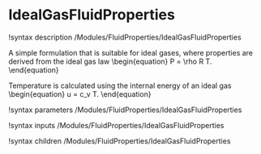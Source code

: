 # IdealGasFluidProperties

!syntax description /Modules/FluidProperties/IdealGasFluidProperties

A simple formulation that is suitable for ideal gases, where properties are derived from
the ideal gas law
\begin{equation}
  P = \rho R T.
\end{equation}

Temperature is calculated using the internal energy of an ideal gas
\begin{equation}
  u = c_v T.
\end{equation}

!syntax parameters /Modules/FluidProperties/IdealGasFluidProperties

!syntax inputs /Modules/FluidProperties/IdealGasFluidProperties

!syntax children /Modules/FluidProperties/IdealGasFluidProperties

